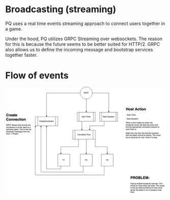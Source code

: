 # Broadcasting (streaming)

PQ uses a real time events streaming approach to connect users together in a game.

Under the hood, PQ utilizes GRPC Streaming over websockets. The reason for this is because the future seems to be better suited for HTTP/2. GRPC also allows us to define the incoming message and bootstrap services together faster.

# Flow of events

<img src="./assets/streaming_flow.png"/>
